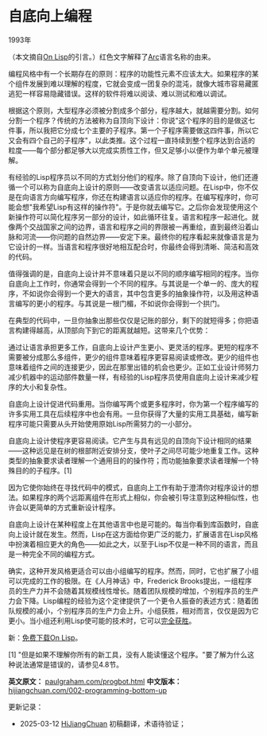 
# 自底向上编程

1993年

（本文摘自[On Lisp](https://hijiangchuan.com/paulgraham/EXTRA034-On-Lisp)的引言。）红色文字解释了[Arc](https://hijiangchuan.com/paulgraham/EXTRA009-Arc)语言名称的由来。

编程风格中有一个长期存在的原则：程序的功能性元素不应该太大。如果程序的某个组件发展到难以理解的程度，它就会变成一团复杂的混沌，就像大城市容易藏匿逃犯一样容易隐藏错误。这样的软件将难以阅读、难以测试和难以调试。

根据这个原则，大型程序必须被分割成多个部分，程序越大，就越需要分割。如何分割一个程序？传统的方法被称为自顶向下设计：你说"这个程序的目的是做这七件事，所以我把它分成七个主要的子程序。第一个子程序需要做这四件事，所以它又会有四个自己的子程序"，以此类推。这个过程一直持续到整个程序达到合适的粒度——每个部分都足够大以完成实质性工作，但又足够小以便作为单个单元被理解。

有经验的Lisp程序员以不同的方式划分他们的程序。除了自顶向下设计，他们还遵循一个可以称为自底向上设计的原则——改变语言以适应问题。在Lisp中，你不仅是在向语言方向编写程序，你还在构建语言以适应你的程序。在编写程序时，你可能会想"我希望Lisp有这样的操作符"。于是你就去编写它。之后你会发现使用这个新操作符可以简化程序另一部分的设计，如此循环往复。语言和程序一起进化。就像两个交战国家之间的边界，语言和程序之间的界限被一再重绘，直到最终沿着山脉和河流——你问题的自然边界——安定下来。最终你的程序看起来就像语言是为它设计的一样。当语言和程序很好地相互配合时，你最终会得到清晰、简洁和高效的代码。

值得强调的是，自底向上设计并不意味着只是以不同的顺序编写相同的程序。当你自底向上工作时，你通常会得到一个不同的程序。与其说是一个单一的、庞大的程序，不如说你会得到一个更大的语言，其中包含更多的抽象操作符，以及用这种语言编写的更小的程序。与其说是一根门楣，不如说你会得到一个拱门。

在典型的代码中，一旦你抽象出那些仅仅是记账的部分，剩下的就短得多；你把语言构建得越高，从顶部向下到它的距离就越短。这带来几个优势：

通过让语言承担更多工作，自底向上设计产生更小、更灵活的程序。更短的程序不需要被分成那么多组件，更少的组件意味着程序更容易阅读或修改。更少的组件也意味着组件之间的连接更少，因此在那里出错的机会也更少。正如工业设计师努力减少机器中的运动部件数量一样，有经验的Lisp程序员使用自底向上设计来减少程序的大小和复杂性。

自底向上设计促进代码重用。当你编写两个或更多程序时，你为第一个程序编写的许多实用工具在后续程序中也会有用。一旦你获得了大量的实用工具基础，编写新程序可能只需要从头开始使用原始Lisp所需努力的一小部分。

自底向上设计使程序更容易阅读。它产生与具有远见的自顶向下设计相同的结果——这种远见是在树的根部附近安排分支，使叶子之间尽可能少地重复工作。这种类型的抽象要求读者理解一个通用目的的操作符；而功能抽象要求读者理解一个特殊目的的子程序。[1]

因为它使你始终在寻找代码中的模式，自底向上工作有助于澄清你对程序设计的想法。如果程序的两个远距离组件在形式上相似，你会被引导注意到这种相似性，也许会以更简单的方式重新设计程序。

自底向上设计在某种程度上在其他语言中也是可能的。每当你看到库函数时，自底向上设计就在发生。然而，Lisp在这方面给你更广泛的能力，扩展语言在Lisp风格中扮演着相应更大的角色——如此之大，以至于Lisp不仅是一种不同的语言，而且是一种完全不同的编程方式。

确实，这种开发风格更适合可以由小组编写的程序。然而，同时，它也扩展了小组可以完成的工作的极限。在《人月神话》中，Frederick Brooks提出，一组程序员的生产力并不会随着其规模线性增长。随着团队规模的增加，个别程序员的生产力会下降。Lisp编程的经验为这个定律提供了一个更令人振奋的表述方式：随着团队规模的减小，个别程序员的生产力会上升。小组获胜，相对而言，仅仅是因为它更小。当小组还利用Lisp使可能的技术时，它可以[完全获胜](https://hijiangchuan.com/paulgraham/006-Beating-the-Averages)。

新：[免费下载On Lisp](https://hijiangchuan.com/paulgraham/EXTRA015-Download)。

[1] "但是如果不理解你所有的新工具，没有人能读懂这个程序。"要了解为什么这种说法通常是错误的，请参见4.8节。

**英文原文：** [paulgraham.com/progbot.html](https://paulgraham.com/progbot.html)
**中文版本：** [hijiangchuan.com/002-programming-bottom-up](https://hijiangchuan.com/002-programming-bottom-up)

更新记录：
- 2025-03-12 [HiJiangChuan](https://hijiangchuan.com) 初稿翻译，术语待验证；
